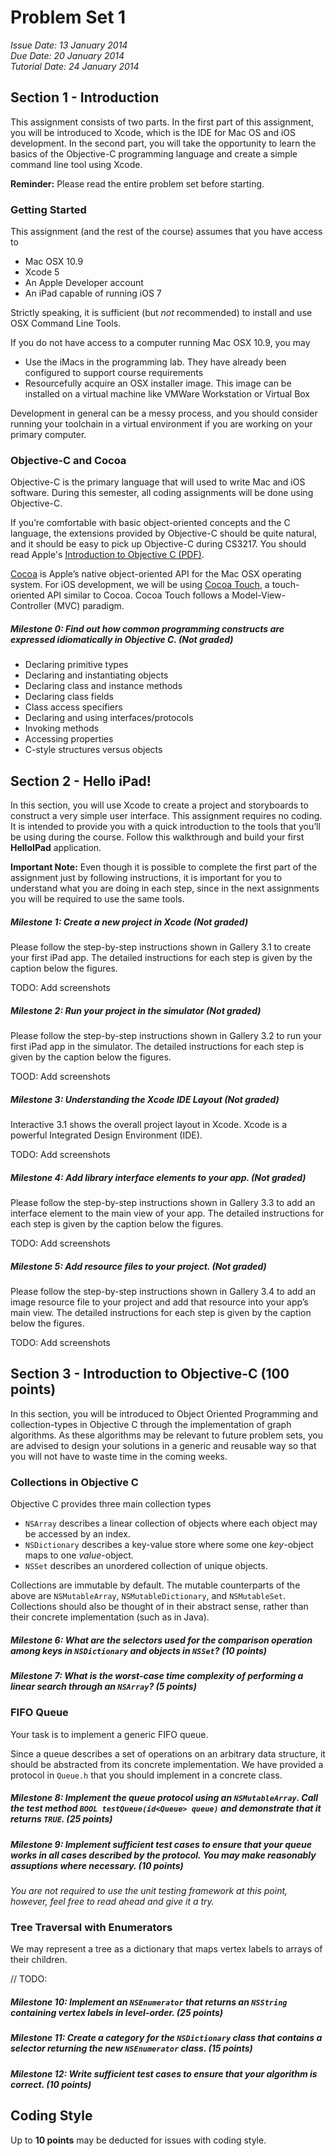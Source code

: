 Problem Set 1
==

*Issue Date: 13 January 2014  
Due Date: 20 January 2014  
Tutorial Date: 24 January 2014*

Section 1 - Introduction
--
This assignment consists of two parts. In the first part of this assignment, you will be introduced to Xcode, which is the IDE for Mac OS and iOS development. In the second part, you will take the opportunity to learn the basics of the Objective-C programming language and create a simple command line tool using Xcode.

**Reminder:** Please read the entire problem set before starting.

### Getting Started ###

This assignment (and the rest of the course) assumes that you have access to

* Mac OSX 10.9
* Xcode 5
* An Apple Developer account
* An iPad capable of running iOS 7

Strictly speaking, it is sufficient (but *not* recommended) to install and use OSX Command Line Tools.

If you do not have access to a computer running Mac OSX 10.9, you may

* Use the iMacs in the programming lab. They have already been configured to support course requirements
* Resourcefully acquire an OSX installer image. This image can be installed on a virtual machine like VMWare Workstation or Virtual Box

Development in general can be a messy process, and you should consider running your toolchain in a virtual environment if you are working on your primary computer.

### Objective-C and Cocoa ###

Objective-C is the primary language that will used to write Mac and iOS software. During this semester, all coding assignments will be done using Objective-C.

If you’re comfortable with basic object-oriented concepts and the C language, the extensions provided by Objective-C should be quite natural, and it should be easy to pick up Objective-C during CS3217. You should read Apple's [Introduction to Objective C \(PDF\)](http://developer.apple.com/library/mac/documentation/Cocoa/Conceptual/ObjectiveC/ObjC.pdf).

[Cocoa](https://developer.apple.com/technologies/mac/cocoa.html) is Apple’s native object-oriented API for the Mac OSX operating system. For iOS development, we will be using [Cocoa Touch](https://developer.apple.com/technologies/ios/cocoa-touch.html), a touch-oriented API similar to Cocoa. Cocoa Touch follows a Model-View-Controller (MVC) paradigm.

##### Milestone 0: Find out how common programming constructs are expressed idiomatically in Objective C. (Not graded)

* Declaring primitive types
* Declaring and instantiating objects
* Declaring class and instance methods
* Declaring class fields
* Class access specifiers
* Declaring and using interfaces/protocols
* Invoking methods
* Accessing properties
* C-style structures versus objects


Section 2 - Hello iPad!
--

In this section, you will use Xcode to create a project and storyboards to construct a very simple user interface. This assignment requires no coding. It is intended to provide you with a quick introduction to the tools that you’ll be using during the course. Follow this walkthrough and build your first **HelloIPad** application.

**Important Note:** Even though it is possible to complete the first part of the assignment just by following instructions, it is important for you to understand what you are doing in each step, since in the next assignments you will be required to use the same tools.

##### Milestone 1: Create a new project in Xcode (Not graded)

Please follow the step-by-step instructions shown in Gallery 3.1 to create your first iPad app. The detailed instructions for each step is given by the caption below the figures.

TODO: Add screenshots

##### Milestone 2: Run your project in the simulator (Not graded)

Please follow the step-by-step instructions shown in Gallery 3.2 to
run your first iPad app in the simulator. The detailed instructions for each step is given by the caption below the figures.

TOOD: Add screenshots

##### Milestone 3: Understanding the Xcode IDE Layout (Not graded)

Interactive 3.1 shows the overall project layout in Xcode. Xcode is a powerful Integrated Design Environment (IDE).

TODO: Add screenshots

##### Milestone 4: Add library interface elements to your app. (Not graded)

Please follow the step-by-step instructions shown in Gallery 3.3 to
add an interface element to the main view of your app. The detailed instructions for each step is given by the caption below the figures.

TODO: Add screenshots

##### Milestone 5: Add resource files to your project. (Not graded)

Please follow the step-by-step instructions shown in Gallery 3.4 to add an image resource file to your project and add that resource into your app’s main view. The detailed instructions for each step is given by the caption below the figures.

TODO: Add screenshots


Section 3 - Introduction to Objective-C (100 points)
--

In this section, you will be introduced to Object Oriented Programming and collection-types in Objective C through the implementation of graph algorithms. As these algorithms may be relevant to future problem sets, you are advised to design your solutions in a generic and reusable way so that you will not have to waste time in the coming weeks.


### Collections in Objective C


Objective C provides three main collection types

- `NSArray` describes a linear collection of objects where each object may be accessed by an index.
- `NSDictionary` describes a key-value store where some one *key*-object maps to one *value*-object.
- `NSSet` describes an unordered collection of unique objects.



Collections are immutable by default. The mutable counterparts of the above are `NSMutableArray`, `NSMutableDictionary`, and `NSMutableSet`. Collections should also be thought of in their abstract sense, rather than their concrete implementation (such as in Java).

##### Milestone 6: What are the selectors used for the comparison operation among keys in `NSDictionary` and objects in `NSSet`?  (10 points)

##### Milestone 7: What is the worst-case time complexity of performing a linear search through an `NSArray`? (5 points)

### FIFO Queue


Your task is to implement a generic FIFO queue.

Since a queue describes a set of operations on an arbitrary data structure, it should be abstracted from its concrete implementation. We have provided a protocol in `Queue.h` that you should implement in a concrete class.

##### Milestone 8: Implement the queue protocol using an `NSMutableArray`. Call the test method `BOOL testQueue(id<Queue> queue)` and demonstrate that it returns `TRUE`. (25 points)

##### Milestone 9: Implement sufficient test cases to ensure that your queue works in all cases described by the protocol. You may make reasonably assuptions where necessary. (10 points)

*You are not required to use the unit testing framework at this point, however, feel free to read ahead and give it a try.*

### Tree Traversal with Enumerators


We may represent a tree as a dictionary that maps vertex labels to arrays of their children.

// TODO:

##### Milestone 10: Implement an `NSEnumerator` that returns an `NSString` containing vertex labels in level-order. (25 points)

##### Milestone 11: Create a category for the `NSDictionary` class that contains a selector returning the new `NSEnumerator` class. (15 points)

##### Milestone 12: Write sufficient test cases to ensure that your algorithm is correct. (10 points)

Coding Style
---

Up to **10 points** may be deducted for issues with coding style.